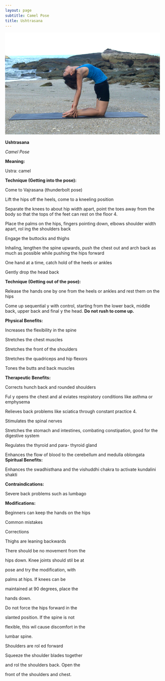 ```yaml
---
layout: page
subtitle: Camel Pose
title: Ushtrasana
---
```

  <p class="calibre1 text-center">
   <img class="calibre2" src="../../assets/img/index-96_3.png"/>
  </p>
  <p class="calibre1">
  </p>
  <p class="calibre1">
   <b class="calibre3">
    Ushtrasana
   </b>
  </p>
  <p class="calibre1">
  </p>
  <p class="calibre1">
   <b class="calibre3">
   </b>
  </p>
  <p class="calibre1">
   <b class="calibre3">
   </b>
  </p>
  <p class="calibre1">
   <b class="calibre3">
   </b>
  </p>
  <p class="calibre1">
   <b class="calibre3">
   </b>
  </p>
  <p class="calibre1">
   <i class="calibre4">
    Camel Pose
   </i>
  </p>
  <p class="calibre1">
   <b class="calibre3">
   </b>
  </p>
  <p class="calibre1">
   <b class="calibre3">
   </b>
  </p>
  <p class="calibre1">
   <b class="calibre3">
    Meaning:
   </b>
  </p>
  <p class="calibre1">
   <b class="calibre3">
   </b>
  </p>
  <p class="calibre1">
   Ustra: camel
  </p>
  <p class="calibre1">
   <b class="calibre3">
   </b>
  </p>
  <p class="calibre1">
  </p>
  <p class="calibre1">
   <b class="calibre3">
   </b>
  </p>
  <p class="calibre1">
   <b class="calibre3">
   </b>
  </p>
  <p class="calibre1">
   <b class="calibre3">
   </b>
  </p>
  <p class="calibre1">
   <b class="calibre3">
   </b>
  </p>
  <p class="calibre1">
   <b class="calibre3">
    Technique (Getting into the pose):
   </b>
  </p>
  <p class="calibre1">
   Come to Vajrasana (thunderbolt pose)
  </p>
  <p class="calibre1">
   Lift the hips off the heels, come to a kneeling position
  </p>
  <p class="calibre1">
   Separate the knees to about hip width apart, point the toes away from the body so that the tops of the feet can rest on the floor 4.
  </p>
  <p class="calibre1">
   Place  the  palms  on  the  hips,  fingers  pointing  down,  elbows  shoulder width apart, rol ing the shoulders back
  </p>
  <p class="calibre1">
   Engage the buttocks and thighs
  </p>
  <p class="calibre1">
   Inhaling, lengthen the spine upwards, push the chest out and arch back as much as possible while pushing the hips forward
  </p>
  <p class="calibre1">
   One hand at a time, catch hold of the heels or ankles
  </p>
  <p class="calibre1">
   Gently drop the head back
  </p>
  <p class="calibre1">
  </p>
  <p class="calibre1">
   <b class="calibre3">
    Technique (Getting out of the pose):
   </b>
  </p>
  <p class="calibre1">
   Release the hands one by one from the heels or ankles and rest them on the hips
  </p>
  <p class="calibre1">
   Come up sequential y with control, starting from the lower back, middle back, upper back and final y the head.
   <b class="calibre3">
    Do not rush to come up.
   </b>
  </p>
  <p class="calibre1">
  </p>
  <p class="calibre1">
   <b class="calibre3">
    Physical Benefits:
   </b>
  </p>
  <p class="calibre1">
   Increases the flexibility in the spine
  </p>
  <p class="calibre1">
   Stretches the chest muscles
  </p>
  <p class="calibre1">
   Stretches the front of the shoulders
  </p>
  <p class="calibre1">
   Stretches the quadriceps and hip flexors
  </p>
  <p class="calibre1">
   Tones the butts and back muscles
  </p>
  <p class="calibre1">
  </p>
  <p class="calibre1">
   <b class="calibre3">
   </b>
  </p>
  <p class="calibre1">
  </p>
  <p class="calibre1">
   <a id="p97">
   </a>
  </p>
  <p class="calibre1">
  </p>
  <p class="calibre1">
   <b class="calibre3">
    Therapeutic
   </b>
   <b class="calibre3">
    Benefits:
   </b>
  </p>
  <p class="calibre1">
   Corrects hunch back and rounded shoulders
  </p>
  <p class="calibre1">
   Ful y opens the chest and al eviates respiratory conditions like asthma or emphysema
  </p>
  <p class="calibre1">
   Relieves back problems like sciatica through constant practice 4.
  </p>
  <p class="calibre1">
   Stimulates the spinal nerves
  </p>
  <p class="calibre1">
   Stretches the stomach and intestines, combating constipation, good for the digestive system
  </p>
  <p class="calibre1">
   Regulates the thyroid and para- thyroid gland
  </p>
  <p class="calibre1">
   Enhances the flow of blood to the cerebellum and medulla oblongata
   <b class="calibre3">
    Spiritual Benefits:
   </b>
  </p>
  <p class="calibre1">
   Enhances  the  swadhisthana  and  the  vishuddhi  chakra  to  activate  kundalini shakti
  </p>
  <p class="calibre1">
  </p>
  <p class="calibre1">
   <b class="calibre3">
    Contraindications:
   </b>
  </p>
  <p class="calibre1">
   Severe back problems such as lumbago
  </p>
  <p class="calibre1">
   <b class="calibre3">
   </b>
  </p>
  <p class="calibre1">
   <b class="calibre3">
    Modifications:
   </b>
  </p>
  <p class="calibre1">
   Beginners can keep the hands on the hips
  </p>
  <p class="calibre1">
   <b class="calibre3">
   </b>
  </p>
  <p class="calibre1">
   Common mistakes
  </p>
  <p class="calibre1">
   Corrections
  </p>
  <p class="calibre1">
   Thighs are leaning backwards
  </p>
  <p class="calibre1">
   There should be no movement from the
  </p>
  <p class="calibre1">
   hips down. Knee joints should stil  be at
  </p>
  <p class="calibre1">
   pose and try the modification, with
  </p>
  <p class="calibre1">
   palms at hips. If knees can be
  </p>
  <p class="calibre1">
   maintained at 90 degrees, place the
  </p>
  <p class="calibre1">
   hands down.
  </p>
  <p class="calibre1">
  </p>
  <p class="calibre1">
   Do not force the hips forward in the
  </p>
  <p class="calibre1">
   slanted position. If the spine is not
  </p>
  <p class="calibre1">
   flexible, this wil  cause discomfort in the
  </p>
  <p class="calibre1">
   lumbar spine.
  </p>
  <p class="calibre1">
   Shoulders are rol ed forward
  </p>
  <p class="calibre1">
   Squeeze the shoulder blades together
  </p>
  <p class="calibre1">
   and rol  the shoulders back. Open the
  </p>
  <p class="calibre1">
   front of the shoulders and chest.
  </p>
  <p class="calibre1">
   <b class="calibre3">
   </b>
  </p>
  <p class="calibre1">
  </p>
  <p class="calibre1">
   <a id="p98">
   </a>
  </p>
  <p class="calibre1">
  </p>
  <p class="calibre1">
  </p>
  <p class="calibre1">
  </p>
  <p class="calibre1">
  </p>
  <p class="calibre1">
  </p>
  <p class="calibre1">
  </p>
  <p class="calibre1">
  </p>
  <p class="calibre1">
  </p>
  <p class="calibre1">
  </p>
  <p class="calibre1">
  </p>
  <p class="calibre1">
  </p>
  <p class="calibre1">
  </p>
  <p class="calibre1">
  </p>
  <p class="calibre1">
  </p>
